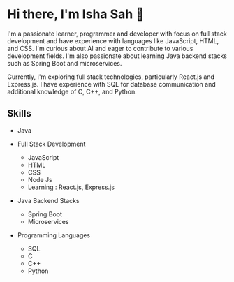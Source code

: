 # Hi there, I'm Isha Sah 👋

I'm a passionate learner, programmer and developer with focus on full stack development and have experience with languages like JavaScript, HTML, and CSS. I'm curious about AI and eager to contribute to various development fields. I'm also passionate about learning Java backend stacks such as Spring Boot and microservices.

Currently, I'm exploring full stack technologies, particularly React.js and Express.js. I have experience with SQL for database communication and additional knowledge of C, C++, and Python.

## Skills
- Java
- Full Stack Development
  - JavaScript
  - HTML
  - CSS
  - Node Js
  - Learning : React.js, Express.js
   
- Java Backend Stacks
  - Spring Boot
  - Microservices
 
- Programming Languages
  - SQL
  - C
  - C++
  - Python
